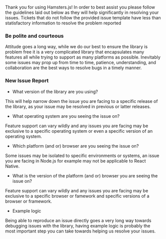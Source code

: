 
Thank you for using Hamsters.js! In order to best assist you please follow the guidelines laid out below as they will help significantly in resolving your issues. Tickets that do not follow the provided issue template have less 
than statisfactory information to resolve the problem reported

### Be polite and courteous 

Attitude goes a long way, while we do our best to ensure the library is problem free it is a very complicated library that encapsulates many features all while trying to support as many platforms as possible. Inevitably some issues may prop up from time to time, patience, understanding, and collaboration are the best ways to resolve bugs in a timely manner.

### New Issue Report

* What version of the library are you using?

This will help narrow down the issue you are facing to a specific release of the library, as your issue may be resolved in previous or latter releases.

* What operating system are you seeing the issue on?

Feature support can vary wildly and any issues you are facing may be exclusive to a specific operating system or even a specific version of an operating system.

* Which platform (and or) browser are you seeing the issue on?

Some issues may be isolated to specific environments or systems, an issue you are facing in Node.js for example may not be applicable to React Native.

* What is the version of the platform (and or) browser you are seeing the issue on?

Feature support can vary wildly and any issues you are facing may be exclusive to a specific browser or famework and specific versions of a browser or framework.

* Example logic

Being able to reproduce an issue directly goes a very long way towards debugging issues with the library, having example logic is probably the most important step you can take towards helping us resolve your issues.